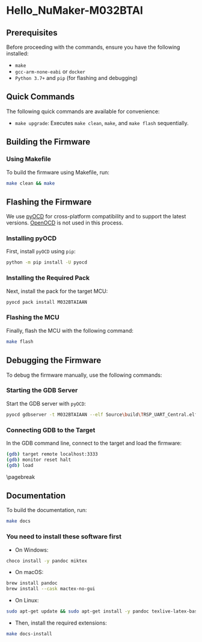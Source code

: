 # Hello_NuMaker-M032BTAI

## Prerequisites

Before proceeding with the commands, ensure you have the following
installed:

- `make`
- `gcc-arm-none-eabi` or `docker`
- `Python 3.7+` and `pip` (for flashing and debugging)

## Quick Commands

The following quick commands are available for convenience:

- `make upgrade`: Executes `make clean`, `make`, and `make flash`
  sequentially.

## Building the Firmware

### Using Makefile

To build the firmware using Makefile, run:

``` bash
make clean && make
```

## Flashing the Firmware

We use [pyOCD](https://pypi.org/project/pyocd/) for cross-platform
compatibility and to support the latest versions.
[OpenOCD](https://github.com/OpenNuvoton/OpenOCD-Nuvoton) is not used in
this process.

### Installing pyOCD

First, install `pyOCD` using `pip`:

``` bash
python -m pip install -U pyocd
```

### Installing the Required Pack

Next, install the pack for the target MCU:

``` bash
pyocd pack install M032BTAIAAN
```

### Flashing the MCU

Finally, flash the MCU with the following command:

``` bash
make flash
```

## Debugging the Firmware

To debug the firmware manually, use the following commands:

### Starting the GDB Server

Start the GDB server with `pyOCD`:

``` bash
pyocd gdbserver -t M032BTAIAAN --elf Source\build\TRSP_UART_Central.elf
```

### Connecting GDB to the Target

In the GDB command line, connect to the target and load the firmware:

``` bash
(gdb) target remote localhost:3333
(gdb) monitor reset halt
(gdb) load
```

\pagebreak

## Documentation

To build the documentation, run:

```bash
make docs
```

### You need to install these software first

* On Windows:

```bash
choco install -y pandoc miktex
```

* On macOS:

```bash
brew install pandoc
brew install --cask mactex-no-gui
```

* On Linux:

```bash
sudo apt-get update && sudo apt-get install -y pandoc texlive-latex-base texlive-fonts-recommended texlive-fonts-extra texlive-latex-extra
```

* Then, install the required extensions:

```bash
make docs-install
```
